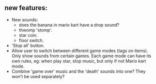 ## new features:
- New sounds:
  - does the banana in mario kart have a drop sound?
  - thwomp 'stomp'.
  - star coin.
  - floor switch.
- 'Stop all' button.
- Allow user to switch between different game modes (tags on items). Only show sounds from certain games. Each game mode can have its own rules, eg: when play star, stop music, but only if not Mario kart mode.
- Combine 'game over' music and the 'death' sounds into one? They won't be used separately?

